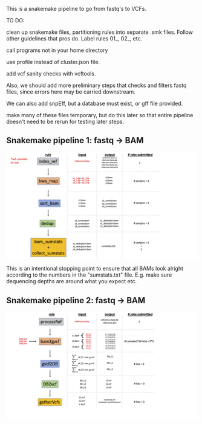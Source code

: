 This is a snakemake pipeline to go from fastq's to VCFs.

TO DO:

clean up snakemake files, partitioning rules into separate .smk files. Follow other guidelines that pros do.
Label rules 01\_, 02\_, etc.

call programs not in your home directory

use profile instead of cluster.json file.

add vcf sanity checks with vcftools.

Also, we should add more preliminary steps that checks and filters fastq files, since errors here may be carried downstream.

We can also add snpEff, but a database must exist, or gff file provided.

make many of these files temporary, but do this later so that entire pipeline doesn't need to be rerun for testing later steps.


## Snakemake pipeline 1: fastq -> BAM

![](workflowScheme_fastq2bam.png)

This is an intentional stopping point to ensure that all BAMs look alright according to the numbers in the "sumstats.txt" file. E.g. make sure dequencing depths are around what you expect etc.

## Snakemake pipeline 2: fastq -> BAM

![](workflowScheme_bam2vcf.png)
